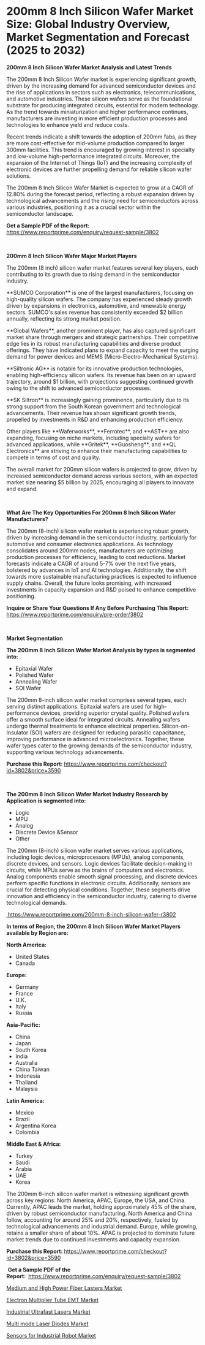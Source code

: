 <p><h1>200mm 8 Inch Silicon Wafer Market Size: Global Industry Overview, Market Segmentation and Forecast (2025 to 2032)</h1></p><p><strong>200mm 8 Inch Silicon Wafer Market Analysis and Latest Trends</strong></p>
<p><p>The 200mm 8 Inch Silicon Wafer market is experiencing significant growth, driven by the increasing demand for advanced semiconductor devices and the rise of applications in sectors such as electronics, telecommunications, and automotive industries. These silicon wafers serve as the foundational substrate for producing integrated circuits, essential for modern technology. As the trend towards miniaturization and higher performance continues, manufacturers are investing in more efficient production processes and technologies to enhance yield and reduce costs.</p><p>Recent trends indicate a shift towards the adoption of 200mm fabs, as they are more cost-effective for mid-volume production compared to larger 300mm facilities. This trend is encouraged by growing interest in specialty and low-volume high-performance integrated circuits. Moreover, the expansion of the Internet of Things (IoT) and the increasing complexity of electronic devices are further propelling demand for reliable silicon wafer solutions.</p><p>The 200mm 8 Inch Silicon Wafer Market is expected to grow at a CAGR of 12.80% during the forecast period, reflecting a robust expansion driven by technological advancements and the rising need for semiconductors across various industries, positioning it as a crucial sector within the semiconductor landscape.</p></p>
<p><strong>Get a Sample PDF of the Report:&nbsp;</strong> <a href="https://www.reportprime.com/enquiry/request-sample/3802?utm_campaign=2137&utm_medium=2&utm_source=Github&utm_content=ia&utm_term=18032025&utm_id=200mm-8-inch-silicon-wafer">https://www.reportprime.com/enquiry/request-sample/3802</a></p>
<p>&nbsp;</p>
<p><strong>200mm 8 Inch Silicon Wafer Major Market Players</strong></p>
<p><p>The 200mm (8 inch) silicon wafer market features several key players, each contributing to its growth due to rising demand in the semiconductor industry. </p><p>**SUMCO Corporation** is one of the largest manufacturers, focusing on high-quality silicon wafers. The company has experienced steady growth driven by expansions in electronics, automotive, and renewable energy sectors. SUMCO's sales revenue has consistently exceeded $2 billion annually, reflecting its strong market position.</p><p>**Global Wafers**, another prominent player, has also captured significant market share through mergers and strategic partnerships. Their competitive edge lies in its robust manufacturing capabilities and diverse product offerings. They have indicated plans to expand capacity to meet the surging demand for power devices and MEMS (Micro-Electro-Mechanical Systems).</p><p>**Siltronic AG** is notable for its innovative production technologies, enabling high-efficiency silicon wafers. Its revenue has been on an upward trajectory, around $1 billion, with projections suggesting continued growth owing to the shift to advanced semiconductor processes.</p><p>**SK Siltron** is increasingly gaining prominence, particularly due to its strong support from the South Korean government and technological advancements. Their revenue has shown significant growth trends, propelled by investments in R&D and enhancing production efficiency.</p><p>Other players like **Waferworks**, **Ferrotec**, and **AST** are also expanding, focusing on niche markets, including specialty wafers for advanced applications, while **Gritek**, **Guosheng**, and **QL Electronics** are striving to enhance their manufacturing capabilities to compete in terms of cost and quality.</p><p>The overall market for 200mm silicon wafers is projected to grow, driven by increased semiconductor demand across various sectors, with an expected market size nearing $5 billion by 2025, encouraging all players to innovate and expand.</p></p>
<p>&nbsp;</p>
<p><strong>What Are The Key Opportunities For 200mm 8 Inch Silicon Wafer Manufacturers?</strong></p>
<p><p>The 200mm (8-inch) silicon wafer market is experiencing robust growth, driven by increasing demand in the semiconductor industry, particularly for automotive and consumer electronics applications. As technology consolidates around 200mm nodes, manufacturers are optimizing production processes for efficiency, leading to cost reductions. Market forecasts indicate a CAGR of around 5-7% over the next five years, bolstered by advances in IoT and AI technologies. Additionally, the shift towards more sustainable manufacturing practices is expected to influence supply chains. Overall, the future looks promising, with increased investments in capacity expansion and R&D poised to enhance competitive positioning.</p></p>
<p><strong>Inquire or Share Your Questions If Any Before Purchasing This Report:</strong> <a href="https://www.reportprime.com/enquiry/pre-order/3802?utm_campaign=2137&utm_medium=2&utm_source=Github&utm_content=ia&utm_term=18032025&utm_id=200mm-8-inch-silicon-wafer">https://www.reportprime.com/enquiry/pre-order/3802</a></p>
<p>&nbsp;</p>
<p><strong>Market Segmentation</strong></p>
<p><strong>The 200mm 8 Inch Silicon Wafer Market Analysis by types is segmented into:</strong></p>
<p><ul><li>Epitaxial Wafer</li><li>Polished Wafer</li><li>Annealing Wafer</li><li>SOI Wafer</li></ul></p>
<p><p>The 200mm 8-inch silicon wafer market comprises several types, each serving distinct applications. Epitaxial wafers are used for high-performance devices, providing superior crystal quality. Polished wafers offer a smooth surface ideal for integrated circuits. Annealing wafers undergo thermal treatments to enhance electrical properties. Silicon-on-Insulator (SOI) wafers are designed for reducing parasitic capacitance, improving performance in advanced microelectronics. Together, these wafer types cater to the growing demands of the semiconductor industry, supporting various technology advancements.</p></p>
<p><strong>Purchase this Report:&nbsp;</strong><a href="https://www.reportprime.com/checkout?id=3802&price=3590&utm_campaign=2137&utm_medium=2&utm_source=Github&utm_content=ia&utm_term=18032025&utm_id=200mm-8-inch-silicon-wafer">https://www.reportprime.com/checkout?id=3802&price=3590</a></p>
<p>&nbsp;</p>
<p><strong>The 200mm 8 Inch Silicon Wafer Market Industry Research by Application is segmented into:</strong></p>
<p><ul><li>Logic</li><li>MPU</li><li>Analog</li><li>Discrete Device &Sensor</li><li>Other</li></ul></p>
<p><p>The 200mm (8-inch) silicon wafer market serves various applications, including logic devices, microprocessors (MPUs), analog components, discrete devices, and sensors. Logic devices facilitate decision-making in circuits, while MPUs serve as the brains of computers and electronics. Analog components enable smooth signal processing, and discrete devices perform specific functions in electronic circuits. Additionally, sensors are crucial for detecting physical conditions. Together, these segments drive innovation and efficiency in the semiconductor industry, catering to diverse technological demands.</p></p>
<p><a href="https://www.reportprime.com/200mm-8-inch-silicon-wafer-r3802?utm_campaign=2137&utm_medium=2&utm_source=Github&utm_content=ia&utm_term=18032025&utm_id=200mm-8-inch-silicon-wafer">&nbsp;https://www.reportprime.com/200mm-8-inch-silicon-wafer-r3802</a></p>
<p><strong>In terms of Region, the 200mm 8 Inch Silicon Wafer Market Players available by Region are:</strong></p>
<p>
    <p> <strong> North America: </strong>
        <ul>
            <li>United States</li>
            <li>Canada</li>
        </ul>
        </p> 
    <p> <strong> Europe: </strong>
        <ul>
            <li>Germany</li>
            <li>France</li>
            <li>U.K.</li>
            <li>Italy</li>
            <li>Russia</li>
        </ul>
        </p> 
    <p> <strong> Asia-Pacific: </strong>
        <ul>
            <li>China</li>
            <li>Japan</li>
            <li>South Korea</li>
            <li>India</li>
            <li>Australia</li>
            <li>China Taiwan</li>
            <li>Indonesia</li>
            <li>Thailand</li>
            <li>Malaysia</li>
        </ul>
        </p> 
    <p> <strong> Latin America: </strong>
        <ul>
            <li>Mexico</li>
            <li>Brazil</li>
            <li>Argentina Korea</li>
            <li>Colombia</li>
        </ul>
        </p> 
    <p> <strong> Middle East & Africa: </strong>
        <ul>
            <li>Turkey</li>
            <li>Saudi</li>
            <li>Arabia</li>
            <li>UAE</li>
            <li>Korea</li>
        </ul>
    </p>
    </p>
<p><p>The 200mm 8-inch silicon wafer market is witnessing significant growth across key regions: North America, APAC, Europe, the USA, and China. Currently, APAC leads the market, holding approximately 45% of the share, driven by robust semiconductor manufacturing. North America and China follow, accounting for around 25% and 20%, respectively, fueled by technological advancements and industrial demand. Europe, while growing, retains a smaller share of about 10%. APAC is projected to dominate future market trends due to continued investments and capacity expansion.</p></p>
<p><strong>Purchase this Report: </strong><a href="https://www.reportprime.com/checkout?id=3802&price=3590&utm_campaign=2137&utm_medium=2&utm_source=Github&utm_content=ia&utm_term=18032025&utm_id=200mm-8-inch-silicon-wafer">https://www.reportprime.com/checkout?id=3802&price=3590</a></p>
<p>&nbsp;<strong>Get a Sample PDF of the Report:&nbsp;&nbsp;</strong><a href="https://www.reportprime.com/enquiry/request-sample/3802?utm_campaign=2137&utm_medium=2&utm_source=Github&utm_content=ia&utm_term=18032025&utm_id=200mm-8-inch-silicon-wafer">https://www.reportprime.com/enquiry/request-sample/3802</a></p>
<p><strong></strong></p>
<p><p><a href="https://github.com/mafuzakirju/Market-Research-Report-List-1/blob/main/medium-and-high-power-fiber-lasters-market.md?utm_campaign=2137&utm_medium=2&utm_source=Github&utm_content=ia&utm_term=18032025&utm_id=200mm-8-inch-silicon-wafer">Medium and High Power Fiber Lasters Market</a></p><p><a href="https://github.com/izetajhazuga/Market-Research-Report-List-1/blob/main/electron-multiplier-tube-emt-market.md?utm_campaign=2137&utm_medium=2&utm_source=Github&utm_content=ia&utm_term=18032025&utm_id=200mm-8-inch-silicon-wafer">Electron Multiplier Tube EMT Market</a></p><p><a href="https://github.com/akramisabtu/Market-Research-Report-List-1/blob/main/industrial-ultrafast-lasers-market.md?utm_campaign=2137&utm_medium=2&utm_source=Github&utm_content=ia&utm_term=18032025&utm_id=200mm-8-inch-silicon-wafer">Industrial Ultrafast Lasers Market</a></p><p><a href="https://github.com/cherrivacius/Market-Research-Report-List-1/blob/main/multi-mode-laser-diodes-market.md?utm_campaign=2137&utm_medium=2&utm_source=Github&utm_content=ia&utm_term=18032025&utm_id=200mm-8-inch-silicon-wafer">Multi mode Laser Diodes Market</a></p><p><a href="https://github.com/Mayankdeswa/Market-Research-Report-List-1/blob/main/sensors-for-industrial-robot-market.md?utm_campaign=2137&utm_medium=2&utm_source=Github&utm_content=ia&utm_term=18032025&utm_id=200mm-8-inch-silicon-wafer">Sensors for Industrial Robot Market</a></p></p>